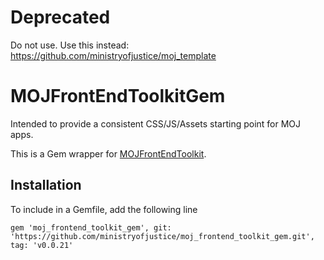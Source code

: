Deprecated
==========

Do not use. Use this instead: https://github.com/ministryofjustice/moj_template

MOJFrontEndToolkitGem
=====================

Intended to provide a consistent CSS/JS/Assets starting point for MOJ apps.

This is a Gem wrapper for [MOJFrontEndToolkit](https://github.com/ministryofjustice/moj_frontend_toolkit).

Installation
------------

To include in a Gemfile, add the following line

`gem 'moj_frontend_toolkit_gem', git: 'https://github.com/ministryofjustice/moj_frontend_toolkit_gem.git', tag: 'v0.0.21'`
